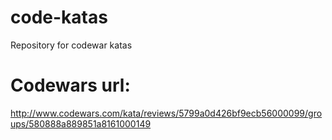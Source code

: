 # code-katas
Repository for codewar katas

# Codewars url:
http://www.codewars.com/kata/reviews/5799a0d426bf9ecb56000099/groups/580888a889851a8161000149
